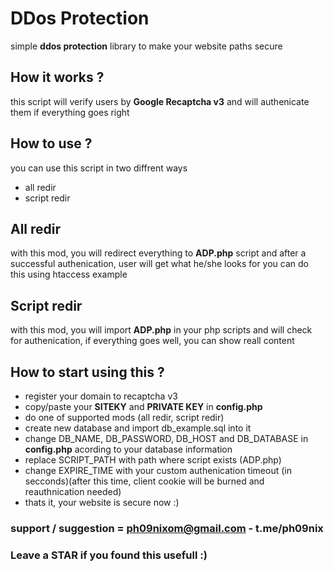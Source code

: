 # DDos Protection
simple **ddos protection** library to make your website paths secure

## How it works ?
this script will verify users by **Google Recaptcha v3** and will authenicate them if everything goes right

## How to use ?

you can use this script in two diffrent ways

- all redir
- script redir

## All redir
with this mod, you will redirect everything to **ADP.php** script and after a successful authenication, user will get what he/she looks for
you can do this using htaccess example

## Script redir
with this mod, you will import **ADP.php** in your php scripts and will check for authenication, if everything goes well, you can show reall content

## How to start using this ?
- register your domain to recaptcha v3 
- copy/paste your **SITEKY** and **PRIVATE KEY** in **config.php**
- do one of supported mods (all redir, script redir)
- create new database and import db_example.sql into it
- change DB_NAME, DB_PASSWORD, DB_HOST and DB_DATABASE in **config.php** acording to your database information
- replace SCRIPT_PATH with path where script exists (ADP.php)
- change EXPIRE_TIME with your custom authenication timeout (in secconds)(after this time, client cookie will be burned and reauthnication needed)
- thats it, your website is secure now :)


### support / suggestion = ph09nixom@gmail.com - t.me/ph09nix
### Leave a STAR if you found this usefull :)